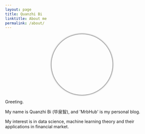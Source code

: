 ```yaml
---
layout: page
title: Quanzhi Bi
linktitle: About me
permalink: /about/
---
```


<center>
  <div style="width: 200px; height: 200px; border-radius: 100px; box-shadow: 0px 0px 5px 0 #000;
              background-position: center center;
              background-size: cover;
              background-image: url('/images/alex_rogozhnikov.jpeg');">
  </div>
</center>


Greeting.

My name is Quanzhi Bi (毕泉智), and 'MrbHub' is my personal blog.

<!--I'm currently studing in [Peking Univeristy](http://www.pku.edu.cn), [EECS](http://eecs.pku.edu.cn/EN/), member of Turing Class. -->
My interest is in data science, machine learning theory and their applications in financial market. 
